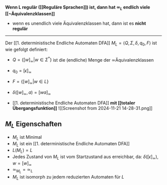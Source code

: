 **Wenn L regulär ([[Reguläre Sprachen]]) ist, dann hat $≃_{L}$ endlich viele [[~Äquivalenzklassen]]**
- wenn es unendlich viele Äquivalenzklassen hat, dann ist es **nicht regulär** 
---

Der [[1. deterministische Endliche Automaten DFA]] $M_{L}= \langle Q, \Sigma, \delta, q_{0}, F \rangle$ ist wie gefolgt definiert:
- $Q=\{ [w]_{\simeq} |w \in \Sigma^{*}\}$ ist die (endliche) Menge der ≃Äquivalenzklassen
- $q_{0}=[\epsilon]_{\simeq}$
- $F=\{ [w]_{\simeq} |w \in L\}$
- $\delta([w]_{\simeq},a)=[wa]_{\simeq}$

-  [[1. deterministische Endliche Automaten DFA]] **mit [[totaler Übergangsfunktion]]**
![[Screenshot from 2024-11-21 14-28-31.png]]

## $M_{L}$ Eigenschaften 
-  $M_{L}$ ist Minimal
- $M_{L}$ ist ein [[1. deterministische Endliche Automaten DFA]]
-  $L(M_{L})=L$
- Jedes Zustand von $M_{L}$ ist vom Startzustand aus erreichbar, da: $\delta([\epsilon]_{\simeq}), w=[w]_{\simeq}$
- $\simeq_{M_{L}}=\simeq_{L}$
- $M_{L}$ ist isomorph zu jedem reduzierten Automaten für $L$
